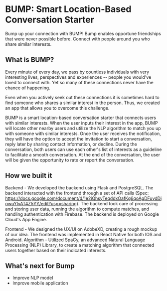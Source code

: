 # BUMP: Smart Location-Based Conversation Starter
Bump up your connection with BUMP! Bump enables opportune friendships that were never possible before. Connect with people around you who share similar interests.

## What is BUMP?
Every minute of every day, we pass by countless individuals with very interesting lives, perspectives and experiences -- people you would've loved to connect with. Yet so many of these connections never have the chance of happening. 

Even when you actively seek out these connections it is sometimes hard to find someone who shares a similar interest in the person. Thus, we created an app that allows you to overcome this challenge.

BUMP is a smart location-based conversation starter that connects users with similar interests.
When the user inputs their interest in the app, BUMP will locate other nearby users and utilize the NLP algorithm to match you up with someone with similar interests. Once the user receives the notification, they will have the option to accept the invitation to start a conversation, reply later by sharing contact information, or decline. During the conversation, both users can use each other's list of interests as a guideline to facilitate a smooth conversation. At the end of the conversation, the user will be given the opportunity to rate or report the conversation.


## How we built it

Backend - We developed the backend using Flask and PostgreSQL. The backend interacted with the frontend through a set of API calls (Spec: https://docs.google.com/document/d/1e2iQhsyTeqddxOafKg6qoAgDFuydDjqwuYIvAT4Z5YY/edit?usp=sharing). The backend took care of processing and storing user data, running the algorithm to compute matches, and handling authentication with Firebase. The backend is deployed on Google Cloud's App Engine.

Frontend - We designed the UX/UI on AdobeXD, creating a rough mockup of our idea. The frontend was implemented in React Native for both IOS and Android.
Algorithm - Utilized SpaCy, an advanced Natural Language Processing (NLP) Library, to create a matching algorithm that connected users together based on their indicated interests.

## What's next for Bump
- Improve NLP model
- Improve mobile application
